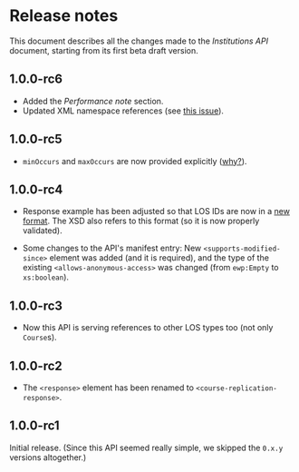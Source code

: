 Release notes
=============

This document describes all the changes made to the *Institutions API*
document, starting from its first beta draft version.


1.0.0-rc6
---------

* Added the *Performance note* section.
* Updated XML namespace references (see
  [this issue](https://github.com/erasmus-without-paper/ewp-specs-api-iias/issues/22)).


1.0.0-rc5
---------

* `minOccurs` and `maxOccurs` are now provided explicitly
  ([why?](https://github.com/erasmus-without-paper/general-issues/issues/22)).


1.0.0-rc4
---------

* Response example has been adjusted so that LOS IDs are now in a
  [new format](https://github.com/erasmus-without-paper/ewp-specs-api-mobilities/issues/9).
  The XSD also refers to this format (so it is now properly validated).

* Some changes to the API's manifest entry: New `<supports-modified-since>`
  element was added (and it is required), and the type of the existing
  `<allows-anonymous-access>` was changed (from `ewp:Empty` to `xs:boolean`).


1.0.0-rc3
---------

* Now this API is serving references to other LOS types too (not only
  `Course`s).


1.0.0-rc2
---------

 * The `<response>` element has been renamed to
   `<course-replication-response>`.


1.0.0-rc1
---------

Initial release. (Since this API seemed really simple, we skipped the `0.x.y`
versions altogether.)

